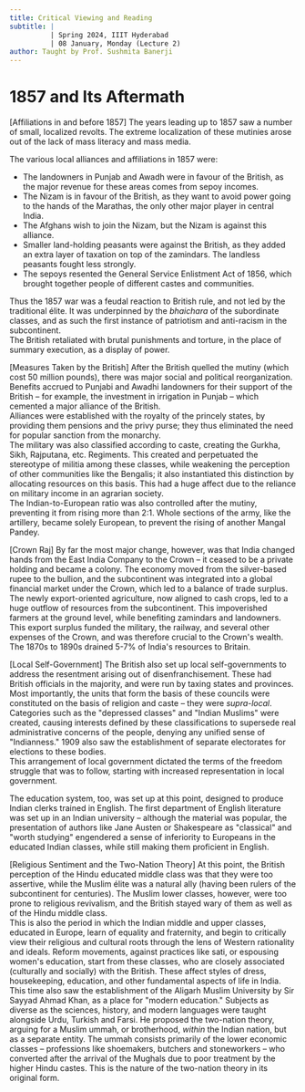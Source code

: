 ```yaml
---
title: Critical Viewing and Reading
subtitle: |
          | Spring 2024, IIIT Hyderabad
          | 08 January, Monday (Lecture 2)
author: Taught by Prof. Sushmita Banerji
---
```


# 1857 and Its Aftermath
[Affiliations in and before 1857]
The years leading up to 1857 saw a number of small, localized revolts. The extreme localization of these mutinies arose out of the lack of mass literacy and mass media.

The various local alliances and affiliations in 1857 were:

* The landowners in Punjab and Awadh were in favour of the British, as the major revenue for these areas comes from sepoy incomes.
* The Nizam is in favour of the British, as they want to avoid power going to the hands of the Marathas, the only other major player in central India.
* The Afghans wish to join the Nizam, but the Nizam is against this alliance.
* Smaller land-holding peasants were against the British, as they added an extra layer of taxation on top of the zamindars. The landless peasants fought less strongly.
* The sepoys resented the General Service Enlistment Act of 1856, which brought together people of different castes and communities.

Thus the 1857 war was a feudal reaction to British rule, and not led by the traditional élite. It was underpinned by the *bhaichara* of the subordinate classes, and as such the first instance of patriotism and anti-racism in the subcontinent.  
The British retaliated with brutal punishments and torture, in the place of summary execution, as a display of power.

[Measures Taken by the British]
After the British quelled the mutiny (which cost 50 million pounds), there was major social and political reorganization.  
Benefits accrued to Punjabi and Awadhi landowners for their support of the British – for example, the investment in irrigation in Punjab – which cemented a major alliance of the British.  
Alliances were established with the royalty of the princely states, by providing them pensions and the privy purse; they thus eliminated the need for popular sanction from the monarchy.  
The military was also classified according to caste, creating the Gurkha, Sikh, Rajputana, etc. Regiments. This created and perpetuated the stereotype of militia among these classes, while weakening the perception of other communities like the Bengalis; it also instantiated this distinction by allocating resources on this basis. This had a huge affect due to the reliance on military income in an agrarian society.  
The Indian-to-European ratio was also controlled after the mutiny, preventing it from rising more than 2:1. Whole sections of the army, like the artillery, became solely European, to prevent the rising of another Mangal Pandey.

[Crown Raj]
By far the most major change, however, was that India changed hands from the East India Company to the Crown – it ceased to be a private holding and became a colony. The economy moved from the silver-based rupee to the bullion, and the subcontinent was integrated into a global financial market under the Crown, which led to a balance of trade surplus.  
The newly export-oriented agriculture, now aligned to cash crops, led to a huge outflow of resources from the subcontinent. This impoverished farmers at the ground level, while benefiting zamindars and landowners. This export surplus funded the military, the railway, and several other expenses of the Crown, and was therefore crucial to the Crown's wealth. The 1870s to 1890s drained 5-7% of India's resources to Britain.

[Local Self-Government]
The British also set up local self-governments to address the resentment arising out of disenfranchisement. These had British officials in the majority, and were run by taxing states and provinces. Most importantly, the units that form the basis of these councils were constituted on the basis of religion and caste – they were *supra-local*. Categories such as the "depressed classes" and "Indian Muslims" were created, causing interests defined by these classifications to supersede real administrative concerns of the people, denying any unified sense of "Indianness." 1909 also saw the establishment of separate electorates for elections to these bodies.  
This arrangement of local government dictated the terms of the freedom struggle that was to follow, starting with increased representation in local government.

The education system, too, was set up at this point, designed to produce Indian clerks trained in English. The first department of English literature was set up in an Indian university – although the material was popular, the presentation of authors like Jane Austen or Shakespeare as "classical" and "worth studying" engendered a sense of inferiority to Europeans in the educated Indian classes, while still making them proficient in English.

[Religious Sentiment and the Two-Nation Theory]
At this point, the British perception of the Hindu educated middle class was that they were too assertive, while the Muslim élite was a natural ally (having been rulers of the subcontinent for centuries). The Muslim lower classes, however, were too prone to religious revivalism, and the British stayed wary of them as well as of the Hindu middle class.  
This is also the period in which the Indian middle and upper classes, educated in Europe, learn of equality and fraternity, and begin to critically view their religious and cultural roots through the lens of Western rationality and ideals. Reform movements, against practices like sati, or espousing women's education, start from these classes, who are closely associated (culturally and socially) with the British. These affect styles of dress, housekeeping, education, and other fundamental aspects of life in India.  
This time also saw the establishment of the Aligarh Muslim University by Sir Sayyad Ahmad Khan, as a place for "modern education." Subjects as diverse as the sciences, history, and modern languages were taught alongside Urdu, Turkish and Farsi. He proposed the two-nation theory, arguing for a Muslim ummah, or brotherhood, *within* the Indian nation, but as a separate entity. The ummah consists primarily of the lower economic classes – professions like shoemakers, butchers and stoneworkers – who converted after the arrival of the Mughals due to poor treatment by the higher Hindu castes. This is the nature of the two-nation theory in its original form.